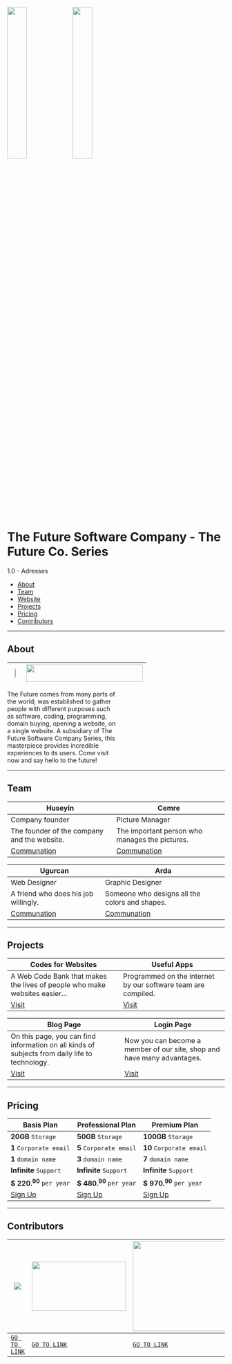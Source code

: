 <img width="30%" src="https://futuree.netlify.app/resimler/futurebanner2.png"><img width="30%" src="https://futuree.netlify.app/resimler/future-co-logo.png">

# The Future Software Company - The Future Co. Series
1.0 - Adresses
  - [About](https://github.com/The-Future-Software-Company#about)
  - [Team](https://github.com/The-Future-Software-Company#Team)
  - [Website](https://futuree.netlify.app/en)
  - [Projects](https://github.com/The-Future-Software-Company#Projects)
  - [Pricing](https://github.com/The-Future-Software-Company#Pricing)
  - [Contributors](https://github.com/The-Future-Software-Company#Contributors)
  
-----------------------------------------------------------------------------------------------------

## About
| <a href="https://futuree.netlify.app/en"><img width="20%" src="https://futuree.netlify.app/resimler/futurelogo.png"></a> | <img width="270px" height="40px" src="https://api.netlify.com/api/v1/badges/c0bfaa27-8c92-486a-9522-c782f2f86ae0/deploy-status"> |
| ------------- | ------------- |

<p style="max-width:50%;">The Future comes from many parts of the world; was established to gather people with different purposes such as software, coding, programming, domain buying, opening a website, on a single website. A subsidiary of The Future Software Company Series, this masterpiece provides incredible experiences to its users. Come visit now and say hello to the future!</p>

------------------------------------------------------------------------------------------------

## Team
| Huseyin  | Cemre |
| ------------- | ------------- |
| Company founder  | Picture Manager  |
| The founder of the company and the website. | The important person who manages the pictures. |
| [Communation](mailto:huseyinncinar0@gmail.com) | [Communation](mailto:huseyinncinar0@gmail.com) |


| Ugurcan  | Arda |
| ------------- | ------------- |
| Web Designer  | Graphic Designer  |
| A friend who does his job willingly. | Someone who designs all the colors and shapes. |
| [Communation](mailto:huseyinncinar0@gmail.com) | [Communation](mailto:huseyinncinar0@gmail.com) |

------------------------------------------------------------------------------------------------------

## Projects
| Codes for Websites  | Useful Apps |
| ------------- | ------------- |
| A Web Code Bank that makes the lives of people who make websites easier...  | Programmed on the internet by our software team are compiled.  |
| [Visit](https://futuree.netlify.app/kodlama)  | [Visit](https://futuree.netlify.app/apps)  |

| Blog Page  | Login Page |
| ------------- | ------------- |
| On this page, you can find information on all kinds of subjects from daily life to technology.  | Now you can become a member of our site, shop and have many advantages.  |
| [Visit](https://futuree.netlify.app/blog)  | [Visit](https://futuree.netlify.app/login)  |

------------------------------------------------------------------------------------------------------

## Pricing
| Basis Plan  | Professional Plan | Premium Plan |
| ------------- | ------------- | ------------- |
| **20GB** `Storage` | **50GB** `Storage` | **100GB** `Storage` |
| **1** `Corporate email` | **5** `Corporate email` | **10** `Corporate email` |
| **1** `domain name` | **3** `domain name` | **7** `domain name` |
| **Infinite** `Support` | **Infinite** `Support` | **Infinite** `Support` |
| **$ 220.<sup>90</sup>** `per year` | **$ 480.<sup>90</sup>** `per year` | **$ 970.<sup>90</sup>** `per year` |
| [Sign Up](https://futuree.netlify.app/en#fiyat) | [Sign Up](https://futuree.netlify.app/en#fiyat) | [Sign Up](https://futuree.netlify.app/en#fiyat) |

------------------------------------------------------------------------------------------------------

## Contributors
| ![](https://futuree.netlify.app/resimler/netlify.jpg) | <img src="https://www.w3schools.com/images/w3schools_logo_436_2.png" style="width:218px;height:114px;"> | <img src="https://futuree.netlify.app/resimler/future-co-logo.png" style="width:250px;height:208px;"> |
| ------------- | ------------- | ------------- |
| [`GO TO LINK`](https://netlify.com) | [`GO TO LINK`](https://www.w3schools.com) | [`GO TO LINK`](https://futuree.netlify.app/en) |
